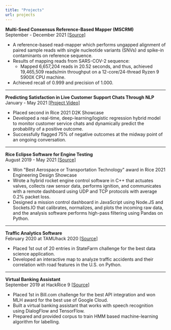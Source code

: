 ```yaml
---
title: "Projects"
url: projects
---
```


**Multi-Seed Consensus Reference-Based Mapper (MSCRM)**  
September - December 2021 [[Source]](https://github.com/berkalpyakici/mscrm)

* A reference-based read-mapper which performs ungapped alignment of paired sample reads with single nucleotide variants (SNVs) and spike-in contaminants on reference sequence.
* Results of mapping reads from SARS-COV-2 sequence:
  * Mapped 6,657,204 reads in 20.52 seconds, and thus, achieved 19,465,509 reads/min throughput on a 12-core/24-thread Ryzen 9 5900X CPU machine.
* Achieved recall of 0.999 and precision of 1.000.

---

**Predicting Satisfaction in Live Customer Support Chats Through NLP**  
January - May 2021 [[Project Video]](https://www.youtube.com/watch?v=Ee4k_NvjSKI)

* Placed second in Rice 2021 D2K Showcase
* Developed a real-time, deep-learning/logistic regression hybrid model to 
monitor customer service chats and dynamically predict the probability of a 
positive outcome.
* Successfully flagged 75% of negative outcomes at the midway point of an 
ongoing conversation.

---

**Rice Eclipse Software for Engine Testing**  
August 2019 - May 2021 [[Source]](https://github.com/rice-eclipse)

* Won "Best Aerospace or Transportation Technology" award in Rice 2021 
Engineering Design Showcase
* Wrote a hybrid rocket engine control software in C++ that actuates valves, 
collects raw sensor data, performs ignition, and communicates with a remote 
dashboard using UDP and TCP protocols with average 0.2% packet loss.
* Designed a mission control dashboard in JavaScript using Node.JS and 
Sockets.IO that calibrates, normalizes, and plots the incoming raw data, and 
the analysis software performs high-pass filtering using Pandas on Python.

---

**Traffic Analytics Software**  
February 2020 at TAMUhack 2020 [[Source]](https://github.com/berkalpyakici/traffix-tamuhack)

* Placed 1st out of 20 entries in StateFarm challenge for the best data science application.
* Developed an interactive map to analyze traffic accidents and their correlation with road features in the U.S. on Python.

---

**Virtual Banking Assistant**  
September 2019 at HackRice 9 [[Source]](https://github.com/berkalpyakici/bdc-hackrice)

* Placed 1st in Bill.com challenge for the best API integration and won MLH award for the best use of Google Cloud.
* Built a virtual banking assistant that works with speech recognition using DialogFlow and TensorFlow.
* Prepared and provided corpus to train HMM based machine-learning algorithm for labelling.
